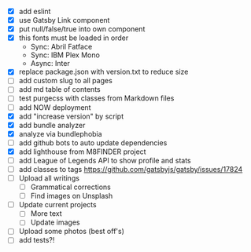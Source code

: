 - [x] add eslint
- [x] use Gatsby Link component
- [x] put null/false/true into own component
- [x] this fonts must be loaded in order
  - Sync: Abril Fatface
  - Sync: IBM Plex Mono
  - Async: Inter
- [x] replace package.json with version.txt to reduce size
- [ ] add custom slug to all pages
- [ ] add md table of contents
- [ ] test purgecss with classes from Markdown files
- [ ] add NOW deployment
- [x] add "increase version" by script
- [x] add bundle analyzer
- [x] analyze via bundlephobia
- [ ] add github bots to auto update dependencies
- [x] add lighthouse from M8FINDER project
- [ ] add League of Legends API to show profile and stats
- [ ] add classes to tags https://github.com/gatsbyjs/gatsby/issues/17824
- [ ] Upload all writings
  - [ ] Grammatical corrections
  - [ ] Find images on Unsplash
- [ ] Update current projects
  - [ ] More text
  - [ ] Update images
- [ ] Upload some photos (best off's)
- [ ] add tests?!
